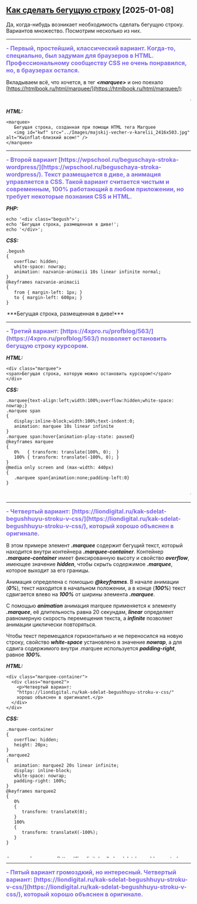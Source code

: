 ## [Как сделать бегущую строку](https://github.com/Vladimir-Trufanov/BitofExpert/blob/main/bifePHP/skoncentrirovannye-svedeniya-o-phpini/skoncentrirovannye-svedeniya-o-phpini.md) [2025-01-08]

Да, когда-нибудь возникает необходимость сделать бегущую строку. Вариантов множество. Посмотрим несколько из них.

---

<style>
.titles 
{
   color:#7B68EE;
   background:transparent;
   font-size:1rem;  
   font-weight:bold;
}
</style>

<div class="titles">
- Первый, простейший, классический вариант. Когда-то, специально, был задуман для браузеров в HTML. Профессиональному сообществу CSS не очень понравился, но, в браузерах остался.
</div>

Вкладываем всё, что хочется, в тег ***\<marquee\>*** и оно поехало [https://htmlbook.ru/html/marquee/](https://htmlbook.ru/html/marquee/):

<marquee>
***Первый, простейший, классический вариант. Когда-то, специально, был задуман для браузеров в HTML. Профессиональному сообществу CSS не очень понравился, но, в браузерах остался.***
</marquee>

***HTML:***
```
<marquee>
   Бегущая строка, созданная при помощи HTML тега Marquee
   <img id="kwf" src="../Images/majskij-vecher-v-karelii_2416x503.jpg" alt="Kwinflat-близкий всем!" />
</marquee>
```
---

<div class="titles">
- Второй вариант [https://wpschool.ru/beguschaya-stroka-wordpress/](https://wpschool.ru/beguschaya-stroka-wordpress/). Текст размещается в диве, а анимация управляется в CSS. Такой вариант считается чистым и современным, 100% работающий в любом приложении, но требует некоторые познания CSS и HTML.
</div>

***PHP:***
```
echo '<div class="begush">';
echo 'Бегущая строка, размещенная в диве!';
echo '</div>';
```
***CSS:***
```
.begush 
{
   overflow: hidden;
   white-space: nowrap;
   animation: nazvanie-animacii 10s linear infinite normal;
}
@keyframes nazvanie-animacii 
{
   from { margin-left: 1px; }
   to { margin-left: 600px; }
}
```

<style>
.begush 
{
   overflow: hidden;
   white-space: nowrap;
   animation: nazvanie-animacii 10s linear infinite normal;
}
@keyframes nazvanie-animacii 
{
   from { margin-left: 1px; }
   to { margin-left: 600px; }
}
</style>

<div class="begush">
***Бегущая строка, размещенная в диве!***
</div>

---

<div class="titles">
- Третий вариант: [https://4xpro.ru/profblog/563/](https://4xpro.ru/profblog/563/) позволяет остановить бегущую строку курсором. 
</div>

***HTML:***
```
<div class="marquee">
<span>Бегущая строка, которую можно остановить курсором!</span>
</div>
```
***CSS:***
```
.marquee{text-align:left;width:100%;overflow:hidden;white-space: nowrap;}
.marquee span
{
   display:inline-block;width:100%;text-indent:0;
   animation: marquee 10s linear infinite
}
.marquee span:hover{animation-play-state: paused}
@keyframes marquee 
{
   0%   { transform: translate(100%, 0);  }
   100% { transform: translate(-100%, 0); }
}
@media only screen and (max-width: 440px) 
{
   .marquee span{animation:none;padding-left:0}
}
```

<style>
.marquee{text-align:left;width:100%;overflow:hidden;white-space: nowrap;}
.marquee span{display:inline-block;width:100%;text-indent:0;animation: marquee 15s linear infinite}
.marquee span:hover{animation-play-state: paused}
@keyframes marquee 
{
   0%   { transform: translate(100%, 0);  }
   100% { transform: translate(-100%, 0); }
}
@media only screen and (max-width: 440px) 
{
   .marquee span{animation:none;padding-left:0}
}
</style>

<div class="marquee">
<span>***Бегущая строка, которую можно остановить курсором!***</span>
</div>

---

<div class="titles">
- Четвертый вариант: [https://liondigital.ru/kak-sdelat-begushhuyu-stroku-v-css/](https://liondigital.ru/kak-sdelat-begushhuyu-stroku-v-css/), который хорошо объяснен в оригинале.
</div>

В этом примере элемент ***.marquee*** содержит бегущий текст, который находится внутри контейнера ***.marquee-container***. Контейнер ***.marquee-container*** имеет фиксированную высоту и свойство ***overflow***, имеющее значение ***hidden***, чтобы скрыть содержимое ***.marquee***, которое выходит за его границы.

Анимация определена с помощью ***@keyframes***. В начале анимации (***0%***), текст находится в начальном положении, а в конце (***100%***) текст сдвигается влево на ***100%*** от ширины элемента ***.marquee***.

С помощью ***animation*** анимация marquee применяется к элементу ***.marquee***, её длительность равна 20 секундам, ***linear*** определяет равномерную скорость перемещения текста, а ***infinite*** позволяет анимации циклически повторяться.

Чтобы текст перемещался горизонтально и не переносился на новую строку, свойство ***white-space*** установлено в значение ***nowrap***, а для сдвига содержимого внутри .marquee используется ***padding-right***, равное ***100%***.

***HTML:***

```
<div class="marquee-container">
  <div class="marquee2">
    <p>Четвертый вариант: 
    "https://liondigital.ru/kak-sdelat-begushhuyu-stroku-v-css/" 
    хорошо объяснен в оригиналеt.</p>
  </div>
</div>
```

***CSS:***

```
.marquee-container 
{
   overflow: hidden;
   height: 20px;
}
.marquee2 
{
   animation: marquee2 20s linear infinite;
   display: inline-block;
   white-space: nowrap;
   padding-right: 100%;
}
@keyframes marquee2 
{
   0% 
   {
      transform: translateX(0);
   }
   100% 
   {
      transform: translateX(-100%);
   }
}
```


<style>
.marquee-container 
{
   overflow: hidden;
   height: 20px;
}
.marquee2 
{
   animation: marquee2 20s linear infinite;
   display: inline-block;
   white-space: nowrap;
   padding-right: 100%;
}
@keyframes marquee2 
{
   0% 
   {
      transform: translateX(0);
   }
   100% 
   {
      transform: translateX(-100%);
   }
}
</style>


<div class="marquee-container">
<div class="marquee2">
<p>Четвертый вариант: [https://liondigital.ru/kak-sdelat-begushhuyu-stroku-v-css/](https://liondigital.ru/kak-sdelat-begushhuyu-stroku-v-css/) хорошо объяснен в оригиналеt.</p>
</div>
</div>

---



<div class="titles">
- Пятый вариант громоздкий, но интересный. Четвертый вариант: [https://liondigital.ru/kak-sdelat-begushhuyu-stroku-v-css/](https://liondigital.ru/kak-sdelat-begushhuyu-stroku-v-css/), который хорошо объяснен в оригинале.
</div>


